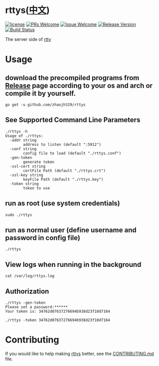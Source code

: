 # rttys([中文](/README_ZH.md))

[1]: https://img.shields.io/badge/license-LGPL2-brightgreen.svg?style=plastic
[2]: /LICENSE
[3]: https://img.shields.io/badge/PRs-welcome-brightgreen.svg?style=plastic
[4]: https://github.com/zhaojh329/rttys/pulls
[5]: https://img.shields.io/badge/Issues-welcome-brightgreen.svg?style=plastic
[6]: https://github.com/zhaojh329/rttys/issues/new
[7]: https://img.shields.io/badge/release-2.10.1-blue.svg?style=plastic
[8]: https://github.com/zhaojh329/rttys/releases
[9]: https://travis-ci.org/zhaojh329/rttys.svg?branch=master
[10]: https://travis-ci.org/zhaojh329/rttys

[![license][1]][2]
[![PRs Welcome][3]][4]
[![Issue Welcome][5]][6]
[![Release Version][7]][8]
[![Build Status][9]][10]

The server side of [rtty](https://github.com/zhaojh329/rtty)

# Usage
## download the precompiled programs from [Release](https://github.com/zhaojh329/rttys/releases) page according to your os and arch or compile it by yourself.

    go get -u github.com/zhaojh329/rttys

## See Supported Command Line Parameters

    ./rttys -h
    Usage of ./rttys:
      -addr string
            address to listen (default ":5912")
      -conf string
            config file to load (default "./rttys.conf")
      -gen-token
            generate token
      -ssl-cert string
            certFile Path (default "./rttys.crt")
      -ssl-key string
            keyFile Path (default "./rttys.key")
      -token string
            token to use

## run as root (use system credentials)

    sudo ./rttys

## run as normal user (define username and password in config file)

    ./rttys

## View logs when running in the background

    cat /var/log/rttys.log

## Authorization

    ./rttys -gen-token
    Please set a password:******
    Your token is: 34762d07637276694b938d23f10d7164

    ./rttys -token 34762d07637276694b938d23f10d7164

# Contributing
If you would like to help making [rttys](https://github.com/zhaojh329/rttys) better,
see the [CONTRIBUTING.md](https://github.com/zhaojh329/rttys/blob/master/CONTRIBUTING.md) file.
